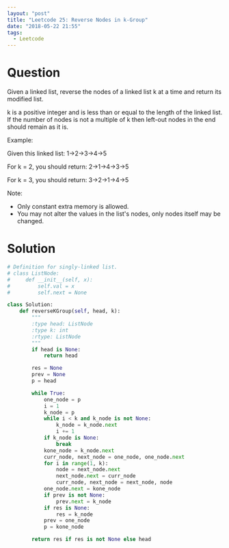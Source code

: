 ```yaml
---
layout: "post"
title: "Leetcode 25: Reverse Nodes in k-Group"
date: "2018-05-22 21:55"
tags:
  - Leetcode
---
```


# Question
Given a linked list, reverse the nodes of a linked list k at a time and return its modified list.

k is a positive integer and is less than or equal to the length of the linked list. If the number of nodes is not a multiple of k then left-out nodes in the end should remain as it is.

Example:

Given this linked list: 1->2->3->4->5

For k = 2, you should return: 2->1->4->3->5

For k = 3, you should return: 3->2->1->4->5

Note:

* Only constant extra memory is allowed.
* You may not alter the values in the list's nodes, only nodes itself may be changed.

# Solution
```python
# Definition for singly-linked list.
# class ListNode:
#     def __init__(self, x):
#         self.val = x
#         self.next = None

class Solution:
    def reverseKGroup(self, head, k):
        """
        :type head: ListNode
        :type k: int
        :rtype: ListNode
        """
        if head is None:
            return head

        res = None
        prev = None
        p = head

        while True:
            one_node = p
            i = 1
            k_node = p
            while i < k and k_node is not None:
                k_node = k_node.next
                i += 1
            if k_node is None:
                break
            kone_node = k_node.next
            curr_node, next_node = one_node, one_node.next
            for i in range(1, k):
                node = next_node.next
                next_node.next = curr_node
                curr_node, next_node = next_node, node
            one_node.next = kone_node
            if prev is not None:
                prev.next = k_node
            if res is None:
                res = k_node
            prev = one_node
            p = kone_node

        return res if res is not None else head



```
